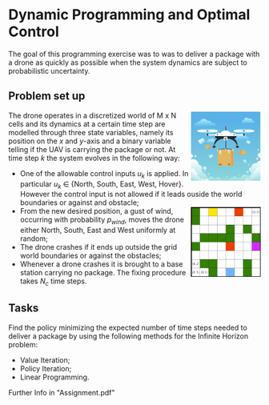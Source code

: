 # Dynamic Programming and Optimal Control
The goal of this programming exercise was to was to deliver a package with a drone as quickly as possible when the system dynamics are subject to probabilistic uncertainty.
## Problem set up
<img align="right" height="140" src="https://github.com/andreadacol98/Dynamic_Programming/blob/main/Images/UAV.PNG"></img>
The drone operates in a discretized world of M x N cells and its dynamics at a certain time step are modelled through three state variables, namely its position on the <i>x</i> and <i>y</i>-axis and a binary variable telling if the UAV is carrying the package or not. 
At time step <i>k</i> the system evolves in the following way:
<ul>
  <li>One of the allowable control inputs <i>u<sub>k</sub></i> is applied. In particular <i>u<sub>k</sub></i> &isin; {North, South, East, West, Hover}. However the control input is not allowed if it leads ouside the world boundaries or against and obstacle;</li>
  <img align="right" height="140" src="https://github.com/andreadacol98/Dynamic_Programming/blob/main/Images/grid_world.png"></img>
  <li>From the new desired position, a gust of wind, occurring with probability <i>p<sub>wind</sub></i>, moves the drone either North, South, East and West uniformly at random;</li>
  <li>The drone crashes if it ends up outside the grid world boundaries or against the obstacles;</li>
  <li>Whenever a drone crashes it is brought to a base station carrying no package. The fixing procedure takes <i>N<sub>c</sub></i> time steps.</li>
</ul>

## Tasks
Find the policy minimizing the expected number of time steps needed to deliver a package by using the following methods for the Infinite Horizon problem:
<ul>
  <li>Value Iteration;</li>
  <li>Policy Iteration;</li>
  <li>Linear Programming.</li>
</ul>
Further Info in "Assignment.pdf"





